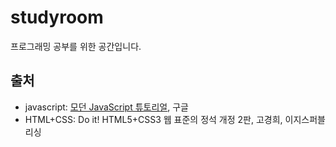 # studyroom
프로그래밍 공부를 위한 공간입니다.
## 출처
- javascript: [모던 JavaScript 튜토리얼](https://ko.javascript.info/), 구글
- HTML+CSS: Do it! HTML5+CSS3 웹 표준의 정석 개정 2판, 고경희, 이지스퍼블리싱
